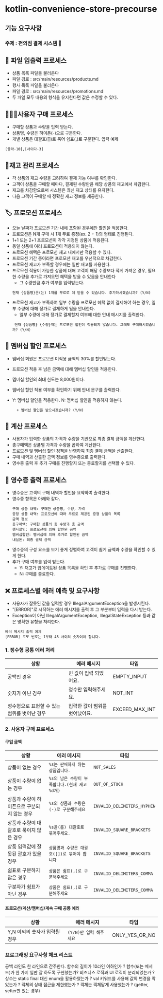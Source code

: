 # kotlin-convenience-store-precourse

## 기능 요구사항

### 주제 : 편의점 결제 시스템 🏪

## 📂 파일 입출력 프로세스

+ 상품 목록 파일을 불러온다
+ 파일 경로 : src/main/resources/products.md
+ 행사 목록 파일을 불러온다
+ 파일 경로 : src/main/resources/promotions.md
+ 두 파일 모두 내용의 형식을 유지한다면 값은 수정할 수 있다.

## 🧑🏻‍🎤사용자 구매 프로세스

+ 구매할 상품과 수량을 입력 받는다.
+ 상품명, 수량은 하이픈(-)으로 구분한다.
+ 개별 상품은 대괄호([])로 묶어 쉼표(,)로 구분한다.
  입력 예제

```
[콜라-10],[사이다-3]
```

## 📝재고 관리 프로세스

+ 각 상품의 재고 수량을 고려하여 결제 가능 여부를 확인한다.
+ 고객이 상품을 구매할 때마다, 결제된 수량만큼 해당 상품의 재고에서 차감한다.
+ 재고를 차감함으로써 시스템은 최신 재고 상태를 유지한다.
+ 다음 고객이 구매할 때 정확한 재고 정보를 제공한다.

## 🏷️ 프로모션 프로세스

+ 오늘 날짜가 프로모션 기간 내에 포함된 경우에만 할인을 적용한다.
+ 프로모션은 N개 구매 시 1개 무료 증정(ex. 2 + 1)의 형태로 진행된다.
+ 1+1 또는 2+1 프로모션이 각각 지정된 상품에 적용된다.
+ 동일 상품에 여러 프로모션이 적용되지 않는다.
+ 프로모션 혜택은 프로모션 재고 내에서만 적용할 수 있다.
+ 프로모션 기간 중이라면 프로모션 재고를 우선적으로 차감한다.
+ 프로모션 재고가 부족할 경우에는 일반 재고를 사용한다.
+ 프로모션 적용이 가능한 상품에 대해 고객이 해당 수량보다 적게 가져온 경우, 필요한 수량을 추가로 가져오면 혜택을 받을 수 있음을 안내한다
    + 그 수량만큼 추가 여부를 입력받는다.
   ```
   현재 {상품명}은(는) 1개를 무료로 더 받을 수 있습니다. 추가하시겠습니까? (Y/N)
   ```
+ 프로모션 재고가 부족하여 일부 수량을 프로모션 혜택 없이 결제해야 하는 경우, 일부 수량에 대해 정가로 결제하게 됨을 안내한다.
    + 일부 수량에 대해 정가로 결제할지 여부에 대한 안내 메시지를 출력한다.
   ```
    현재 {상품명} {수량}개는 프로모션 할인이 적용되지 않습니다. 그래도 구매하시겠습니까? (Y/N)
   ```

## 🏅 멤버십 할인 프로세스

+ 멤버십 회원은 프로모션 미적용 금액의 30%를 할인받는다.
+ 프로모션 적용 후 남은 금액에 대해 멤버십 할인을 적용한다.
+ 멤버십 할인의 최대 한도는 8,000원이다.
+ 멤버십 할인 적용 여부를 확인하기 위해 안내 문구를 출력한다.
+ Y: 멤버십 할인을 적용한다.
  N: 멤버십 할인을 적용하지 않는다.

  ```
    + 멤버십 할인을 받으시겠습니까? (Y/N)
  ```

## 🧮 계산 프로세스

+ 사용자가 입력한 상품의 가격과 수량을 기반으로 최종 결제 금액을 계산한다.
+ 총구매액은 상품별 가격과 수량을 곱하여 계산한다.
+ 프로모션 및 멤버십 할인 정책을 반영하여 최종 결제 금액을 산출한다.
+ 구매 내역과 산출한 금액 정보를 영수증으로 출력한다.
+ 영수증 출력 후 추가 구매를 진행할지 또는 종료할지를 선택할 수 있다.

## 🧾 영수증 출력 프로세스

+ 영수증은 고객의 구매 내역과 할인을 요약하여 출력한다.
+ 영수증 항목은 아래와 같다.
   ```
   구매 상품 내역: 구매한 상품명, 수량, 가격
   증정 상품 내역: 프로모션에 따라 무료로 제공된 증정 상품의 목록
   금액 정보
   총구매액: 구매한 상품의 총 수량과 총 금액
   행사할인: 프로모션에 의해 할인된 금액
   멤버십할인: 멤버십에 의해 추가로 할인된 금액
   내실돈: 최종 결제 금액
   ```
+ 영수증의 구성 요소를 보기 좋게 정렬하여 고객이 쉽게 금액과 수량을 확인할 수 있게 한다.
+ 추가 구매 여부를 입력 받는다.
    + Y: 재고가 업데이트된 상품 목록을 확인 후 추가로 구매를 진행한다.
    + N: 구매를 종료한다.

## ❌ 프로세스별 에러 예측 및 요구사항

+ 사용자가 잘못된 값을 입력할 경우 IllegalArgumentException을 발생시킨다.
+ "[ERROR]"로 시작하는 에러 메시지를 출력 후 그 부분부터 입력을 다시 받는다.
+ Exception이 아닌 IllegalArgumentException, IllegalStateException 등과 같은 명확한 유형을 처리한다.

```
에러 메시지 출력 예제
[ERROR] 로또 번호는 1부터 45 사이의 숫자여야 합니다.
```

### 1. 정수형 공통 에러 처리

| 상황                        | 에러 메시지            | 타입             |
|---------------------------|-------------------|----------------|
| 공백인 경우                    | 빈 값이 입력 되었어요.     | EMPTY_INPUT    |
| 숫자가 아닌 경우                 | 정수만 입력해주세요.       | NOT_INT        |
| 정수형으로 표현할 수 있는 범위를 벗어난 경우 | 입력한 값이 범위를 벗어났어요. | EXCEED_MAX_INT |

### 2. 사용자 구매 프로세스

#### 구입 금액

| 상황                       | 에러 메시지                             | 타입                          |
|--------------------------|------------------------------------|-----------------------------|
| 상품이 없는 경우                | ```%s는 판매하지 않는 상품입니다.```           | `NOT_SALES`                 |
| 상품이 수량이 없는 경우            | ```%s의 남은 수량이 부족합니다.(현재 재고 %d개)``` | `OUT_OF_STOCK`              |
| 상품과 수량이 하이픈으로 구분되지 않는 경우 | ```%s의 상품과 수량은 (-)로 구분해주세요```      | `INVALID_DELIMITERS_HYPHEN` |
| 상품과 수량이 대괄호로 묶이지 않은 경우   | ```%s을(를) 대괄호로 묶어주세요. ```          | `INVALID_SQUARE_BRACKETS`   |
| 상품 입력값에 잘못된 괄호가 있을 경우    | ```상품명과 수량은 대괄호([])로 묶어야 합니다```    | `INVALID_SQUARE_BRACKETS`   |
| 쉼표로 구분하지 않은 경우           | ```상품은 쉼표(,)로 구분해주세요```            | `INVALID_DELIMITERS_COMMA`  |
| 구분자가 쉼표가 아닌 경우           | ```상품은 쉼표(,)로 구분해주세요```            | `INVALID_DELIMITERS_COMMA`  |

#### 프로모션/계산/멤버십/계속 구매 공통 에러

| 상황                 | 에러 메시지                        | 타입             |
|--------------------|-------------------------------|----------------|
| Y,N 이외의 숫자가 입력될 경우 | ```(Y/N)만 입력 해주세요``` | ONLY_YES_OR_NO |

### 프로그래밍 요구사항 체크 리스트
공백 라인도 한 라인으로 간주한다. 함수의 길이가 10라인 이하인가 ?
함수(또는 메서드)가 한 가지 일만 잘 하도록 구현했는가?
비즈니스 로직과 UI 로직이 분리되었는가 ?
상수는 static final 대신 enum을 활용하였는가 ?
val 키워드를 사용해 값의 변경을 막았는가 ?
객체의 상태 접근을 제한했는가 ?
객체는 객체답게 사용했는가 ? (getter, setter만 있는 경우)


